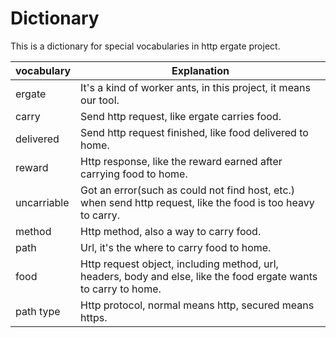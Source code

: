 # Dictionary

This is a dictionary for special vocabularies in http ergate project.

| vocabulary  | Explanation                                                                                                      |
| ----------- | ---------------------------------------------------------------------------------------------------------------- |
| ergate      | It's a kind of worker ants, in this project, it means our tool.                                                  |
| carry       | Send http request, like ergate carries food.                                                                     |
| delivered   | Send http request finished, like food delivered to home.                                                         |
| reward      | Http response, like the reward earned after carrying food to home.                                               |
| uncarriable | Got an error(such as could not find host, etc.) when send http request, like the food is too heavy to carry.     |
| method      | Http method, also a way to carry food.                                                                           |
| path        | Url, it's the where to carry food to home.                                                                       |
| food        | Http request object, including method, url, headers, body and else, like the food ergate wants to carry to home. |
| path type   | Http protocol, normal means http, secured means https.                                                           |